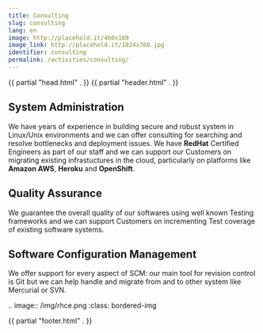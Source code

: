 ```yaml
---
title: Consulting
slug: consulting
lang: en
image: http://placehold.it/460x160
image_link: http://placehold.it/1024x768.jpg
identifier: consulting
permalink: /activities/consulting/
---
```

  {{ partial "head.html" . }}
	  {{ partial "header.html" . }}

System Administration
---------------------
We have years of experience in building secure and robust system in Linux/Unix
environments and we can offer consulting for searching and resolve bottlenecks
and deployment issues. We have **RedHat** Certified Engineers as part of our
staff and we can support our Customers on migrating existing infrastuctures in
the cloud, particularly on platforms like **Amazon AWS**, **Heroku** and
**OpenShift**.

Quality Assurance
-----------------
We guarantee the overall quality of our softwares using well known Testing
frameworks and we can support Customers on incrementing Test coverage of
existing software systems.

Software Configuration Management
---------------------------------
We offer support for every aspect of SCM: our main tool for revision control is
Git but we can help handle and migrate from and to other system like Mercurial
or SVN.

.. image:: /img/rhce.png
    :class: bordered-img

  {{ partial "footer.html" . }}
